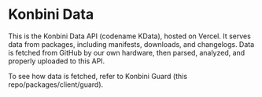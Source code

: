 # Konbini Data

This is the Konbini Data API (codename KData), hosted on Vercel. It serves data from packages, including manifests, downloads, and changelogs. Data is fetched from GitHub by our own hardware, then parsed, analyzed, and properly uploaded to this API.

To see how data is fetched, refer to Konbini Guard (this repo/packages/client/guard).

